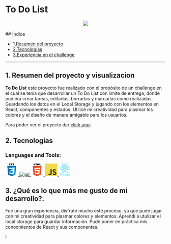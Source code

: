 
# To Do List
<p align="center"><img src="https://user-images.githubusercontent.com/97549677/181618736-151cb75b-da43-4d6d-9016-e80f1d111611.jpg"/> </p>
## Índice

* [1.Resumen del proyecto](#1-resumen-del-proyecto)
* [2.Tecnologías](#2-tecnologías)
* [3.Experiencia en el challenge ](#4-experiencia-en-el-challenge)



***

## 1. Resumen del proyecto y visualizacion
**To Do List** este proyecto fue realizado con el propósito de un challenge en el cual se tenía que desarrollar un To Do List con limite de entrega, donde pudiera crear tareas, editarlas, borrarlas y marcarlas como realizadas.
Guardando los datos en el Local Storage y jugando con los elementos en React, componentes y estados.
Utilicé mi creatividad para plasmar los colores y el diseño de manera amigable para los usuarios. 

Para poder ver el proyecto dar [click aqui ](https://to-do-list-dany.netlify.app/)



## 2. Tecnologías

<h3 align="left">Languages and Tools:</h3>
<p align="left"> <a href="https://www.w3schools.com/css/" target="_blank" rel="noreferrer"> <img src="https://raw.githubusercontent.com/devicons/devicon/master/icons/css3/css3-original-wordmark.svg" alt="css3" width="40" height="40"/> </a> <a href="https://git-scm.com/" target="_blank" rel="noreferrer"> <img src="https://www.vectorlogo.zone/logos/git-scm/git-scm-icon.svg" alt="git" width="40" height="40"/> </a> <a href="https://www.w3.org/html/" target="_blank" rel="noreferrer"> <img src="https://raw.githubusercontent.com/devicons/devicon/master/icons/html5/html5-original-wordmark.svg" alt="html5" width="40" height="40"/> </a> <a href="https://developer.mozilla.org/en-US/docs/Web/JavaScript" target="_blank" rel="noreferrer"> <img src="https://raw.githubusercontent.com/devicons/devicon/master/icons/javascript/javascript-original.svg" alt="javascript" width="40" height="40"/> </a> <a href="https://reactjs.org/" target="_blank" rel="noreferrer"> <img src="https://raw.githubusercontent.com/devicons/devicon/master/icons/react/react-original-wordmark.svg" alt="react" width="40" height="40"/> </a> </p>



 



## 3. ¿Qué es lo que más me gusto de mi desarrollo?.
Fue una gran experiencia, disfruté mucho este proceso, ya que pude jugar con mi creatividad para plasmar colores y elementos. Aprendí a utulizar el local storage para guardar información.
Pude poner en práctica mis conocmientos de React y sus componentes.


I
